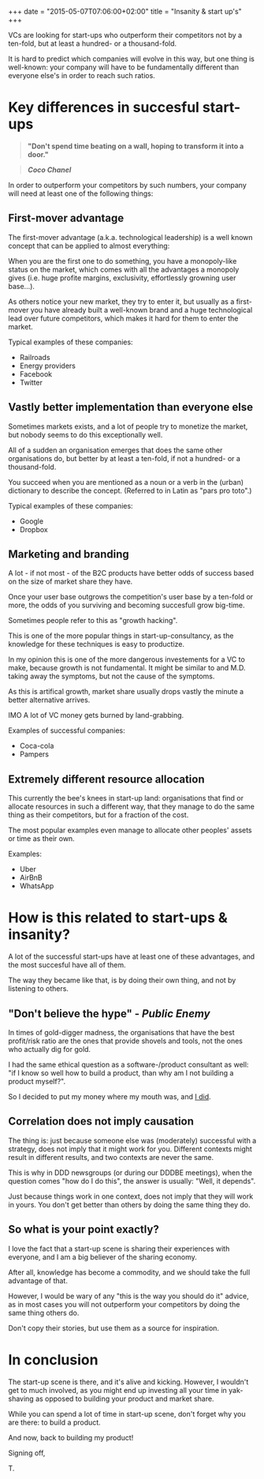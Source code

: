 +++
date = "2015-05-07T07:06:00+02:00"
title = "Insanity & start up's"
+++

VCs are looking for start-ups who outperform their competitors not by a ten-fold, but at least a hundred- or a thousand-fold.

It is hard to predict which companies will evolve in this way, but one thing is well-known: your company will have to be fundamentally different than everyone else's in order to reach such ratios. 

# Key differences in succesful start-ups

>__"Don't spend time beating on a wall, hoping to transform it into a door."__

> ___Coco Chanel___

In order to outperform your competitors by such numbers, your company will need at least one of the following things:

## First-mover advantage

The first-mover advantage (a.k.a. technological leadership) is a well known concept that can be applied to almost everything:

When you are the first one to do something, you have a monopoly-like status on the market, which comes with all the advantages a monopoly gives (i.e. huge profite margins, exclusivity, effortlessly growning user base...).

As others notice your new market, they try to enter it, but usually as a first-mover you have already built a well-known brand and a huge technological lead over future competitors, which makes it hard for them to enter the market.

Typical examples of these companies:

- Railroads
- Energy providers
- Facebook
- Twitter

## Vastly better implementation than everyone else

Sometimes markets exists, and a lot of people try to monetize the market, but nobody seems to do this exceptionally well.

All of a sudden an organisation emerges that does the same other organisations do, but better by at least a ten-fold, if not a hundred- or a thousand-fold.

You succeed when you are mentioned as a noun or a verb in the (urban) dictionary to describe the concept. (Referred to in Latin as "pars pro toto".)

Typical examples of these companies:

- Google
- Dropbox

## Marketing and branding

A lot - if not most - of the B2C products have better odds of success based on the size of market share they have.

Once your user base outgrows the competition's user base by a ten-fold or more, the odds of you surviving and becoming succesfull grow big-time.

Sometimes people refer to this as "growth hacking".

This is one of the more popular things in start-up-consultancy, as the knowledge for these techniques is easy to productize.

In my opinion this is one of the more dangerous investements for a VC to make, because growth is not fundamental. It might be similar to and M.D. taking away the symptoms, but not the cause of the symptoms.

As this is artifical growth, market share usually drops vastly the minute a better alternative arrives.

IMO A lot of VC money gets burned by land-grabbing.

Examples of successful companies:

- Coca-cola
- Pampers

## Extremely different resource allocation

This currently the bee's knees in start-up land: organisations that find or allocate resources in such a different way, that they manage to do the same thing as their competitors, but for a fraction of the cost.

The most popular examples even manage to allocate other peoples' assets or time as their own.

Examples:

- Uber
- AirBnB
- WhatsApp

# How is this related to start-ups & insanity?

A lot of the successful start-ups have at least one of these advantages, and the most succesful have all of them.

The way they became like that, is by doing their own thing, and not by listening to others.

## "Don't believe the hype" - _Public Enemy_

In times of gold-digger madness, the organisations that have the best profit/risk ratio are the ones that provide shovels and tools, not the ones who actually dig for gold. 

I had the same ethical question as a software-/product consultant as well: "if I know so well how to build a product, than why am I not building a product myself?".

So I decided to put my money where my mouth was, and [I did](/blog/2015/03/06/Building-your-own-product/).

## Correlation does not imply causation

The thing is: just because someone else was (moderately) successful with a strategy, does not imply that it might work for you. Different contexts might result in different results, and two contexts are never the same.

This is why in DDD newsgroups (or during our DDDBE meetings), when the question comes "how do I do this", the answer is usually: "Well, it depends".

Just because things work in one context, does not imply that they will work in yours. You don't get better than others by doing the same thing they do.

## So what is your point exactly?

I love the fact that a start-up scene is sharing their experiences with everyone, and I am a big believer of the sharing economy.

After all, knowledge has become a commodity, and we should take the full advantage of that.

However, I would be wary of any "this is the way you should do it" advice, as in most cases you will not outperform your competitors by doing the same thing others do.

Don't copy their stories, but use them as a source for inspiration.

# In conclusion

The start-up scene is there, and it's alive and kicking. However, I wouldn't get to much involved, as you might end up investing all your time in yak-shaving as opposed to building your product and market share.

While you can spend a lot of time in start-up scene, don't forget why you are there: to build a product.

And now, back to building my product!

Signing off,

T.